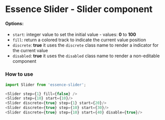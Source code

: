 # Essence Slider - Slider component

#### Options:
- `start`: integer value to set the initial value - values: **0** to **100**
- `fill`: return a colored track to indicate the current value position
- `discrete`: **true** it uses the `discrete` class name to render a indicator for the current value
- `disabled`: **true** it uses the `disabled` class name to render a non-editable component

### How to use
```js
import Slider from 'essence-slider';

<Slider step={1} fill={false} />
<Slider step={10} start={10}/>
<Slider discrete={true} step={1} start={20}/>
<Slider discrete={true} step={10} start={30}/>
<Slider discrete={true} step={10} start={40} disable={true}/>
```